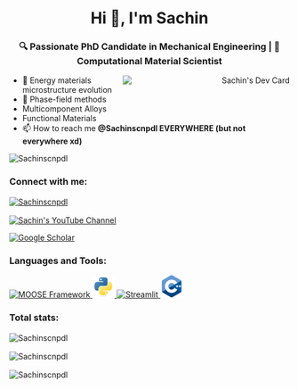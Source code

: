 <h1 align="center">Hi 👋, I'm Sachin</h1>
<h3 align="center">🔍 Passionate PhD Candidate in Mechanical Engineering | 🧬 Computational Material Scientist </h3>

<a align="right" href="https://app.daily.dev/Sachinscnpdl"><img align="right" src=" " width="300" alt="Sachin's Dev Card"/></a>

- 👀 Energy materials microstructure evolution
- 🌱 Phase-field methods
- Multicomponent Alloys
- Functional Materials
- 📫 How to reach me **@Sachinscnpdl EVERYWHERE (but not everywhere xd)**

<!---
Sachinscnpdl/Sachinscnpdl is a ✨ special ✨ repository because its `README.md` (this file) appears on your GitHub profile.
You can click the Preview link to take a look at your changes.
--->

<p align="left"> <img src="https://komarev.com/ghpvc/?username=Sachinscnpdl&label=Profile%20views&color=brightgreen&style=flat" alt="Sachinscnpdl" /> </p>

<h3 align="left">Connect with me:</h3>
<p align="left">

<a href="https://linkedin.com/in/Sachinscnpdl" target="blank"><img align="center" src="https://raw.githubusercontent.com/rahuldkjain/github-profile-readme-generator/master/src/images/icons/Social/linked-in-alt.svg" alt="Sachinscnpdl" height="30" width="40" /></a>

<a href="https://www.youtube.com/channel/UCyourchannelid" target="blank"><img align="center" src="https://raw.githubusercontent.com/rahuldkjain/github-profile-readme-generator/master/src/images/icons/Social/youtube.svg" alt="Sachin's YouTube Channel" height="30" width="40" /></a>

  <a href="[https://scholar.google.com/](https://scholar.google.com/citations?user=AY4OacUAAAAJ&hl=en)" target="_blank" rel="noreferrer"> <img src="https://upload.wikimedia.org/wikipedia/commons/6/69/Google_Scholar_logo.png" alt="Google Scholar" width="40" height="40"/> </a>

</p>

<h3 align="left">Languages and Tools:</h3>
<p align="left"> 
  <a href="https://www.mooseframework.org/" target="_blank" rel="noreferrer"> <img src="https://upload.wikimedia.org/wikipedia/commons/5/5c/Moose_logo.png" alt="MOOSE Framework" width="40" height="40"/> </a> 
  <a href="https://www.python.org/" target="_blank" rel="noreferrer"> <img src="https://raw.githubusercontent.com/devicons/devicon/master/icons/python/python-original.svg" alt="Python" width="40" height="40"/> </a> 
  <a href="https://streamlit.io/" target="_blank" rel="noreferrer"> <img src="https://streamlit.io/images/brand/streamlit-logo-primary-colormark-darktext.png" alt="Streamlit" width="40" height="40"/> </a> 
  <a href="https://isocpp.org/" target="_blank" rel="noreferrer"> <img src="https://raw.githubusercontent.com/devicons/devicon/master/icons/cplusplus/cplusplus-original.svg" alt="C++" width="40" height="40"/> </a>
</p>



<h3 align="left">Total stats:</h3>
<p><img align="center" src="https://github-readme-stats.vercel.app/api/top-langs?username=Sachinscnpdl&show_icons=true&locale=en&layout=compact&title_color=ffffff&icon_color=34abeb&text_color=daf7dc&bg_color=212428" alt="Sachinscnpdl" /></p>

<p><img align="center" src="https://github-readme-stats.vercel.app/api?username=Sachinscnpdl&show_icons=true&locale=en&title_color=ffffff&icon_color=DCDCDD&text_color=04DB4D&bg_color=212428" alt="Sachinscnpdl" /></p>

<p><img align="center" src="https://github-readme-streak-stats.herokuapp.com/?user=Sachinscnpdl&theme=soft-green" alt="Sachinscnpdl" /></p>
